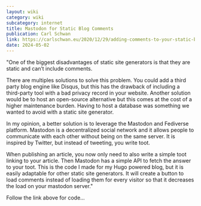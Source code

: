 ```yaml
---
layout: wiki
category: wiki
subcategory: internet
title: Mastodon for Static Blog Comments
publication: Carl Schwan
link: https://carlschwan.eu/2020/12/29/adding-comments-to-your-static-blog-with-mastodon/
date: 2024-05-02
---
```


"One of the biggest disadvantages of static site generators is that they are static and can’t include comments.

There are multiples solutions to solve this problem. You could add a third party blog engine like Disqus, but this has the drawback of including a third-party tool with a bad privacy record in your website. Another solution would be to host an open-source alternative but this comes at the cost of a higher maintenance burden. Having to host a database was something we wanted to avoid with a static site generator.

In my opinion, a better solution is to leverage the Mastodon and Fediverse platform. Mastodon is a decentralized social network and it allows people to communicate with each other without being on the same server. It is inspired by Twitter, but instead of tweeting, you write toot.

When publishing an article, you now only need to also write a simple toot linking to your article. Then Mastodon has a simple API to fetch the answer to your toot. This is the code I made for my Hugo powered blog, but it is easily adaptable for other static site generators. It will create a button to load comments instead of loading them for every visitor so that it decreases the load on your mastodon server."

Follow the link above for code...
